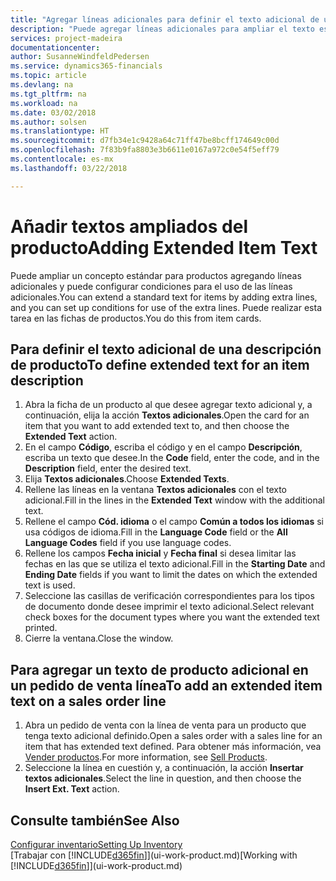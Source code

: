 ```yaml
---
title: "Agregar líneas adicionales para definir el texto adicional de una descripción de producto | Documentos de Microsoft"
description: "Puede agregar líneas adicionales para ampliar el texto estándar que describe un producto."
services: project-madeira
documentationcenter: 
author: SusanneWindfeldPedersen
ms.service: dynamics365-financials
ms.topic: article
ms.devlang: na
ms.tgt_pltfrm: na
ms.workload: na
ms.date: 03/02/2018
ms.author: solsen
ms.translationtype: HT
ms.sourcegitcommit: d7fb34e1c9428a64c71ff47be8bcff174649c00d
ms.openlocfilehash: 7f83b9fa8803e3b6611e0167a972c0e54f5eff79
ms.contentlocale: es-mx
ms.lasthandoff: 03/22/2018

---
```

# <a name="adding-extended-item-text"></a><span data-ttu-id="31b45-103">Añadir textos ampliados del producto</span><span class="sxs-lookup"><span data-stu-id="31b45-103">Adding Extended Item Text</span></span>
<span data-ttu-id="31b45-104">Puede ampliar un concepto estándar para productos agregando líneas adicionales y puede configurar condiciones para el uso de las líneas adicionales.</span><span class="sxs-lookup"><span data-stu-id="31b45-104">You can extend a standard text for items by adding extra lines, and you can set up conditions for use of the extra lines.</span></span> <span data-ttu-id="31b45-105">Puede realizar esta tarea en las fichas de productos.</span><span class="sxs-lookup"><span data-stu-id="31b45-105">You do this from item cards.</span></span>

## <a name="to-define-extended-text-for-an-item-description"></a><span data-ttu-id="31b45-106">Para definir el texto adicional de una descripción de producto</span><span class="sxs-lookup"><span data-stu-id="31b45-106">To define extended text for an item description</span></span>
1. <span data-ttu-id="31b45-107">Abra la ficha de un producto al que desee agregar texto adicional y, a continuación, elija la acción **Textos adicionales**.</span><span class="sxs-lookup"><span data-stu-id="31b45-107">Open the card for an item that you want to add extended text to, and then choose the **Extended Text** action.</span></span>
2. <span data-ttu-id="31b45-108">En el campo **Código**, escriba el código y en el campo **Descripción**, escriba un texto que desee.</span><span class="sxs-lookup"><span data-stu-id="31b45-108">In the **Code** field, enter the code, and in the **Description** field, enter the desired text.</span></span>
3. <span data-ttu-id="31b45-109">Elija **Textos adicionales**.</span><span class="sxs-lookup"><span data-stu-id="31b45-109">Choose **Extended Texts**.</span></span>
4. <span data-ttu-id="31b45-110">Rellene las líneas en la ventana **Textos adicionales** con el texto adicional.</span><span class="sxs-lookup"><span data-stu-id="31b45-110">Fill in the lines in the **Extended Text** window with the additional text.</span></span>
5. <span data-ttu-id="31b45-111">Rellene el campo **Cód. idioma** o el campo **Común a todos los idiomas** si usa códigos de idioma.</span><span class="sxs-lookup"><span data-stu-id="31b45-111">Fill in the **Language Code** field or the **All Language Codes** field if you use language codes.</span></span>
6. <span data-ttu-id="31b45-112">Rellene los campos **Fecha inicial** y **Fecha final** si desea limitar las fechas en las que se utiliza el texto adicional.</span><span class="sxs-lookup"><span data-stu-id="31b45-112">Fill in the **Starting Date** and **Ending Date** fields if you want to limit the dates on which the extended text is used.</span></span>
7. <span data-ttu-id="31b45-113">Seleccione las casillas de verificación correspondientes para los tipos de documento donde desee imprimir el texto adicional.</span><span class="sxs-lookup"><span data-stu-id="31b45-113">Select relevant check boxes for the document types where you want the extended text printed.</span></span>
8. <span data-ttu-id="31b45-114">Cierre la ventana.</span><span class="sxs-lookup"><span data-stu-id="31b45-114">Close the window.</span></span>

## <a name="to-add-an-extended-item-text-on-a-sales-order-line"></a><span data-ttu-id="31b45-115">Para agregar un texto de producto adicional en un pedido de venta línea</span><span class="sxs-lookup"><span data-stu-id="31b45-115">To add an extended item text on a sales order line</span></span>
1. <span data-ttu-id="31b45-116">Abra un pedido de venta con la línea de venta para un producto que tenga texto adicional definido.</span><span class="sxs-lookup"><span data-stu-id="31b45-116">Open a sales order with a sales line for an item that has extended text defined.</span></span> <span data-ttu-id="31b45-117">Para obtener más información, vea [Vender productos](sales-how-sell-products.md).</span><span class="sxs-lookup"><span data-stu-id="31b45-117">For more information, see [Sell Products](sales-how-sell-products.md).</span></span>
2. <span data-ttu-id="31b45-118">Seleccione la línea en cuestión y, a continuación, la acción **Insertar textos adicionales**.</span><span class="sxs-lookup"><span data-stu-id="31b45-118">Select the line in question, and then choose the **Insert Ext. Text** action.</span></span>

## <a name="see-also"></a><span data-ttu-id="31b45-119">Consulte también</span><span class="sxs-lookup"><span data-stu-id="31b45-119">See Also</span></span>
[<span data-ttu-id="31b45-120">Configurar inventario</span><span class="sxs-lookup"><span data-stu-id="31b45-120">Setting Up Inventory</span></span>](inventory-setup-inventory.md)  
<span data-ttu-id="31b45-121">[Trabajar con [!INCLUDE[d365fin](includes/d365fin_md.md)]](ui-work-product.md)</span><span class="sxs-lookup"><span data-stu-id="31b45-121">[Working with [!INCLUDE[d365fin](includes/d365fin_md.md)]](ui-work-product.md)</span></span>

